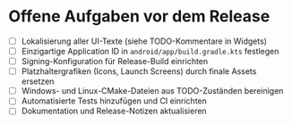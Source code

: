 # Offene Aufgaben vor dem Release

- [ ] Lokalisierung aller UI-Texte (siehe TODO-Kommentare in Widgets)
- [ ] Einzigartige Application ID in `android/app/build.gradle.kts` festlegen
- [ ] Signing-Konfiguration für Release-Build einrichten
- [ ] Platzhaltergrafiken (Icons, Launch Screens) durch finale Assets ersetzen
- [ ] Windows- und Linux-CMake-Dateien aus TODO-Zuständen bereinigen
- [ ] Automatisierte Tests hinzufügen und CI einrichten
- [ ] Dokumentation und Release-Notizen aktualisieren